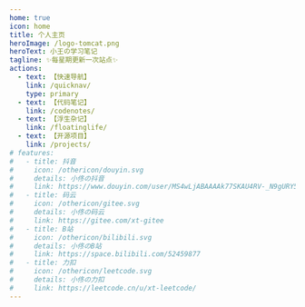 ```yaml
---
home: true
icon: home
title: 个人主页
heroImage: /logo-tomcat.png
heroText: 小王の学习笔记
tagline: ✨每星期更新一次站点✨
actions:
  - text: 【快速导航】
    link: /quicknav/
    type: primary
  - text: 【代码笔记】
    link: /codenotes/
  - text: 【浮生杂记】
    link: /floatinglife/
  - text: 【开源项目】
    link: /projects/
# features:
#   - title: 抖音
#     icon: /othericon/douyin.svg
#     details: 小佟の抖音
#     link: https://www.douyin.com/user/MS4wLjABAAAAk77SKAU4RV-_N9gURY59Bbbg82Wlbw7QQVftHhMdRPM
#   - title: 码云
#     icon: /othericon/gitee.svg
#     details: 小佟の码云
#     link: https://gitee.com/xt-gitee
#   - title: B站
#     icon: /othericon/bilibili.svg
#     details: 小佟のB站
#     link: https://space.bilibili.com/52459877
#   - title: 力扣
#     icon: /othericon/leetcode.svg
#     details: 小佟の力扣
#     link: https://leetcode.cn/u/xt-leetcode/
---
```


